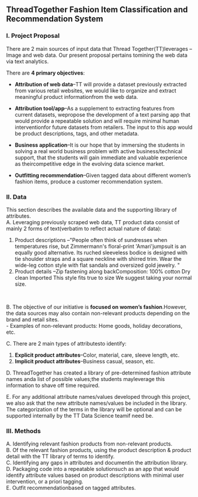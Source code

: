 ## ThreadTogether Fashion Item Classification and Recommendation System

### I.     Project Proposal

There are 2 main sources of input data that Thread Together(TT)leverages –Image and web data. Our present proposal pertains tomining the web data via text analytics.

There are **4 primary objectives**:

- **Attribution of web data**–TT will provide a dataset previously extracted from various retail websites, we would like to organize and extract meaningful product informationfrom the web data. <br>

- **Attribution tool/app**–As a supplement to extracting features from current datasets, wepropose the development of a text parsing app that would provide a repeatable solution and will require minimal human interventionfor future datasets from retailers. The input to this app would be product descriptions, tags, and other metadata.

- **Business application**–It is our hope that by immersing the students in solving a real world business problem with active business/technical support, that the students will gain immediate and valuable experience as theircompetitive edge in the evolving data science market.

- **Outfitting recommendation**–Given tagged data about different women’s fashion items, produce a customer recommendation system.

### II.       Data

This section describes the available data and the supporting library of attributes. <br>
A.  Leveraging previously scraped web data, TT product data consist of mainly 2 forms of text(verbatim to reflect actual nature of data):

1. Product descriptions –"People often think of sundresses when temperatures rise, but Zimmermann's floral-print 'Amari'jumpsuit is an equally good alternative. Its ruched sleeveless bodice is designed with tie shoulder straps and a square neckline with shirred trim. Wear the wide-leg cotton style with flat sandals and oversized gold jewelry. "
2. Product details –Zip fastening along backComposition: 100% cotton Dry clean Imported This style fits true to size We suggest taking your normal size.
<br>

B. The objective of our initiative is **focused on women’s fashion**.However, the data sources may also contain non-relevant products depending on the brand and retail sites. <br> - Examples of non-relevant products: Home goods, holiday decorations, etc.

C. There are 2 main types of attributesto identify:

1. **Explicit product attributes**–Color, material, care, sleeve length, etc.
2. **Implicit product attributes**–Business casual, season, etc.

D. ThreadTogether has created a library of pre-determined fashion attribute names anda list of possible values;the students mayleverage this information to shave off time required. 

E. For any additional attribute names/values developed through this project, we also ask that the new attribute names/values be included in the library. The categorization of the terms in the library will be optional and can be supported internally by the TT Data Science teamif need be.

### III. Methods

A. Identifying relevant fashion products from non-relevant products. <br>
B. Of the relevant fashion products, using the product description & product detail with the TT library of terms to identify.<br>
C. Identifying any gaps in attributes and documentin the attribution library.<br>
D. Packaging code into a repeatable solutionsuch as an app that would identify attribute values based on product descriptions with minimal user intervention, or a priori tagging.<br>
E. Outfit recommendationbased on tagged attributes.
